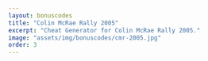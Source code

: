 ```yaml
---
layout: bonuscodes
title: "Colin McRae Rally 2005"
excerpt: "Cheat Generator for Colin McRae Rally 2005."
image: "assets/img/bonuscodes/cmr-2005.jpg"
order: 3
---
```


<script type="text/python">
from browser import document, html

ACCESS_CODE_MAX = 99999

def getPlatform(platform):
    platforms = {
        'PC':
            ([331, 1259, 241, 109, 521, 853, 71, 719, 941, 269],
            [72481, 180307, 130241, 392827, 421019, 949147, 32801, 1296649, 91249, 639679]),
        'PS2':
            ([859, 773, 151, 47, 487, 211, 617, 131, 947, 313],
            [69119, 67783, 70271, 77929, 238099, 148151, 472751, 818963, 1195489, 839381]),
        'PSP (CMR2005 Plus)':
            ([743, 1663, 227, 991, 443, 89, 571, 199, 1373, 601],
            [35491, 783019, 1116491, 591319, 194591, 37369, 822839, 86083, 354661, 99809]),
        'Xbox':
            ([859, 773, 151, 47, 487, 211, 617, 131, 947, 313],
            [69119, 67783, 70271, 77929, 238099, 148151, 472751, 818963, 1195489, 839381])
    }
    return platforms[platform]

def generateCode(IV1, IV2, accessCode, cheatID):
    # Verify domain of inputs
    if not (accessCode >= 0 and accessCode <= ACCESS_CODE_MAX
        and cheatID >= 0 and cheatID <= 99):
        return None

    # Helper functions
    def toSigned32(n):
        n = n & 0xffffffff
        return (n ^ 0x80000000) - 0x80000000

    # Division like int / int in C, rounding towards zero
    def idiv(x, y):
        return int(x / y)

    # Remainder like % in C
    def rem(x, y):
        return x - int(x / y) * y

    def calcSeed(input):
        if input != 0:
            seed = 0xF82D
            for _ in range(input - 1):
                seed = rem(toSigned32(0xF82D * seed), 0x5243)
        else:
            seed = 1
        return seed

    def calcFeedback(items):
        result = 0
        for item in items:
            result += item ^ 0x13C501
        return toSigned32(result)

    cheatIDMagic = 0x13CB5B * cheatID % 0x26DD
    accessCodeMagic = (accessCode % 0x3E8) ^ (0x20B9 * cheatIDMagic)

    seed1 = calcSeed(accessCodeMagic % 0x9AD)
    seed2 = calcSeed(rem(toSigned32((accessCodeMagic ^ 0x114CF1) * ((0x41B * cheatIDMagic) ^ rem(idiv(accessCode, 0x3E8), 0x3E8))), 0x91D))

    buffer = [0] * 6

    buffer[0] = rem(seed1, 26) + ord('A')
    buffer[1] = rem(idiv(seed1, 676), 26) + ord('A')
    buffer[2] = rem(idiv(seed1, 26), 26) + ord('A')
    buffer[3] = rem(idiv(seed2, 26), 26) + ord('A')
    buffer[4] = rem(idiv(seed2, 676), 26) + ord('A')
    buffer[5] = rem(seed2, 26) + ord('A')

    bufMidXor = calcFeedback(buffer[:-1])
    feedback1 = toSigned32((buffer[0] << 24) + (buffer[1] << 16) + (buffer[2] << 8) + buffer[3])
    feedback2 = toSigned32((buffer[4] << 24) + (buffer[5] << 16) + ((bufMidXor + rem(cheatIDMagic ^ 0x197ABD9, seed1 & 0xFFFFFFFF)) << 8)
                + bufMidXor + rem(cheatIDMagic ^ 0x13478FDD, seed2 & 0xFFFFFFFF))

    for i in range(42):
        (feedback2, feedback1) = (feedback1 ^ IV1[i % 10], feedback2 ^ feedback1)

    for i in range(277):
        (feedback2, feedback1) = (feedback1 ^ IV2[i % 10], feedback1 ^ feedback2)

    buffer[0] = rem((feedback2 >> 24) & 0xFF, 26) + ord('A')
    buffer[1] = rem((feedback2 >> 16) & 0xFF, 26) + ord('A')
    buffer[2] = rem((feedback1 >> 24) & 0xFF, 26) + ord('A')
    buffer[3] = rem((feedback1 >> 16) & 0xFF, 26) + ord('A')
    buffer[4] = rem((feedback1 >> 8) & 0xFF, 26) + ord('A')
    buffer[5] = rem(feedback1 & 0xFF, 26) + ord('A')
    return ''.join([chr(x) for x in buffer])

def onGenerate(ev):
    platform = document['platform']
    IV1, IV2 = getPlatform(platform.options[platform.selectedIndex].value)

    try:
        accessCode = int(document['access-code'].value)
        if not (accessCode >= 1 and accessCode <= ACCESS_CODE_MAX):
            raise ValueError
    except (TypeError, ValueError):
        document['invalid-access-code'].style.display = 'inline'
        return

    document['invalid-access-code'].style.display = 'none'
    cheatCodes = ['All Tracks', '4WD cars', '2WD cars', 'Super 2WD cars', 'RWD cars', '4x4 cars', 'Classic cars', 'Special cars', 'Group B cars',
            'Mirror Mode (inaccessible)']

    document['outbox-window-full'].style.display = 'block'
    document['output-window'].clear()

    def gen():
        for index, cheat in enumerate(cheatCodes):
            cryptedCode = generateCode(IV1, IV2, accessCode, index)
            if cryptedCode:
                yield html.B(f'{cheat}: ') + html.CODE(cryptedCode)
    document['output-window'] <= html.UL(html.LI(ch) for ch in gen())

document['generate'].bind('click', onGenerate)
document['access-code'].min = 1
document['access-code'].max = ACCESS_CODE_MAX

document['platform-select'].style.display = 'inline'
document['platform'] <= (html.OPTION(i) for i in ['PC', 'PS2', 'PSP (CMR2005 Plus)', 'Xbox'])
</script>
